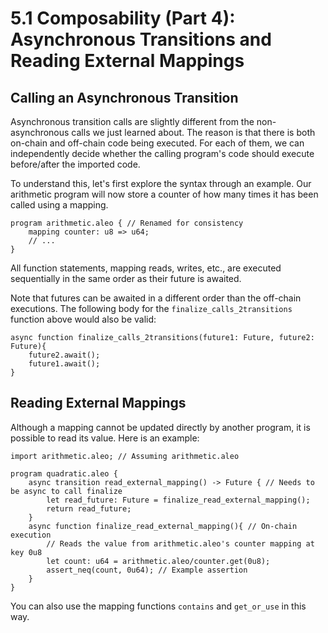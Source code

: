 # 5.1 Composability (Part 4): Asynchronous Transitions and Reading External Mappings

## Calling an Asynchronous Transition

Asynchronous transition calls are slightly different from the non-asynchronous calls we just learned about. The reason is that there is both on-chain and off-chain code being executed. For each of them, we can independently decide whether the calling program's code should execute before/after the imported code.

To understand this, let's first explore the syntax through an example. Our arithmetic program will now store a counter of how many times it has been called using a mapping.

```leo
program arithmetic.aleo { // Renamed for consistency
    mapping counter: u8 => u64;
    // ...
}
```

All function statements, mapping reads, writes, etc., are executed sequentially in the same order as their future is awaited.

Note that futures can be awaited in a different order than the off-chain executions. The following body for the `finalize_calls_2transitions` function above would also be valid:

```leo
async function finalize_calls_2transitions(future1: Future, future2: Future){
    future2.await();
    future1.await();
}
```

## Reading External Mappings

Although a mapping cannot be updated directly by another program, it is possible to read its value. Here is an example:

```leo
import arithmetic.aleo; // Assuming arithmetic.aleo

program quadratic.aleo {
    async transition read_external_mapping() -> Future { // Needs to be async to call finalize
        let read_future: Future = finalize_read_external_mapping();
        return read_future;
    }
    async function finalize_read_external_mapping(){ // On-chain execution
        // Reads the value from arithmetic.aleo's counter mapping at key 0u8
        let count: u64 = arithmetic.aleo/counter.get(0u8);
        assert_neq(count, 0u64); // Example assertion
    }
}
```

You can also use the mapping functions `contains` and `get_or_use` in this way. 